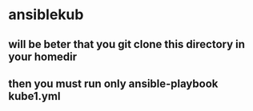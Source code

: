 # ansiblekub
## will be beter that you git clone this directory in your homedir
## then you must run only ansible-playbook kube1.yml
